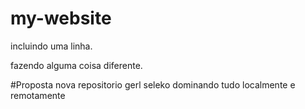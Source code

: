# my-website

incluindo uma linha.


fazendo alguma coisa diferente.


#Proposta nova repositorio gerl
seleko dominando tudo localmente e remotamente

